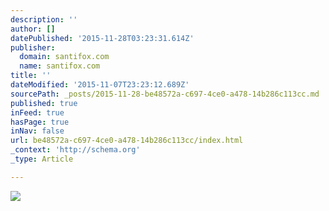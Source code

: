 ```yaml
---
description: ''
author: []
datePublished: '2015-11-28T03:23:31.614Z'
publisher:
  domain: santifox.com
  name: santifox.com
title: ''
dateModified: '2015-11-07T23:23:12.689Z'
sourcePath: _posts/2015-11-28-be48572a-c697-4ce0-a478-14b286c113cc.md
published: true
inFeed: true
hasPage: true
inNav: false
url: be48572a-c697-4ce0-a478-14b286c113cc/index.html
_context: 'http://schema.org'
_type: Article

---
```

![](http://payload158.cargocollective.com/1/0/3626/5464706/7993037917_1356a5f893_b_o.jpg)
